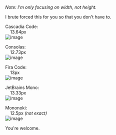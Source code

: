 *Note: I'm only focusing on width, not height.*

I brute forced this for you so that you don't have to.

Cascadia Code:\
&nbsp;&nbsp;&nbsp;&nbsp;13.64px\
![image](https://user-images.githubusercontent.com/71090710/118678490-faa5b880-b7f4-11eb-8512-95992a7dad07.png)

Consolas:\
&nbsp;&nbsp;&nbsp;&nbsp;12.73px\
![image](https://user-images.githubusercontent.com/71090710/118677938-8c60f600-b7f4-11eb-9a95-7ba388524e16.png)

Fira Code:\
&nbsp;&nbsp;&nbsp;&nbsp;13px\
![image](https://user-images.githubusercontent.com/71090710/123546812-256d2000-d756-11eb-9970-3ea160c9624b.png)

JetBrains Mono:\
&nbsp;&nbsp;&nbsp;&nbsp;13.33px\
![image](https://user-images.githubusercontent.com/71090710/118678256-c3cfa280-b7f4-11eb-93da-15fcfb9964a8.png)

Mononoki:\
&nbsp;&nbsp;&nbsp;&nbsp;12.5px *(not exact)*\
![image](https://user-images.githubusercontent.com/71090710/169105937-9b02a9ed-59f9-4c5b-85db-1ffce5851adb.png)

You're welcome.
